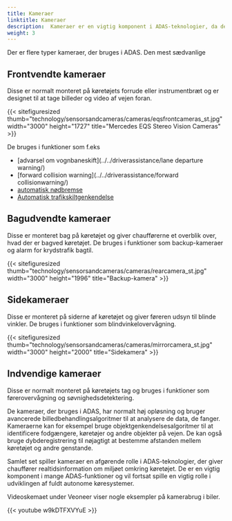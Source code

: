 ```yaml
---
title: Kameraer
linktitle: Kameraer
description:  Kameraer er en vigtig komponent i ADAS-teknologier, da de spiller en afgørende rolle i at levere realtidsinformation om miljøet omkring køretøjet.
weight: 3
---
```

<!-- markdownlint-disable MD033 -->
Der er flere typer kameraer, der bruges i ADAS. Den mest sædvanlige

## Frontvendte kameraer

Disse er normalt monteret på køretøjets forrude eller instrumentbræt og er designet til at tage billeder og video af vejen foran.

{{< sitefiguresized thumb="technology/sensorsandcameras/cameras/eqsfrontcameras_st.jpg" width="3000" height="1727" title="Mercedes EQS Stereo Vision Cameras" >}}

De bruges i funktioner som f.eks

- [advarsel om vognbaneskift](../../driverassistance/lane departure warning/)
- [forward collision warning](../../driverassistance/forward collisionwarning/)
- [automatisk nødbremse](../../driverassistance/automaticemergencybraking/)
- [Automatisk trafikskiltgenkendelse](../../driverassistance/trafficsignrecognition/)

## Bagudvendte kameraer

Disse er monteret bag på køretøjet og giver chaufførerne et overblik over, hvad der er bagved køretøjet. De bruges i funktioner som backup-kameraer og alarm for krydstrafik bagtil.

{{< sitefiguresized thumb="technology/sensorsandcameras/cameras/rearcamera_st.jpg" width="3000" height="1996" title="Backup-kamera" >}}

## Sidekameraer

Disse er monteret på siderne af køretøjet og giver føreren udsyn til blinde vinkler. De bruges i funktioner som blindvinkelovervågning.

{{< sitefiguresized thumb="technology/sensorsandcameras/cameras/mirrorcamera_st.jpg" width="3000" height="2000" title="Sidekamera" >}}

## Indvendige kameraer

Disse er normalt monteret på køretøjets tag og bruges i funktioner som førerovervågning og søvnighedsdetektering.

De kameraer, der bruges i ADAS, har normalt høj opløsning og bruger avancerede billedbehandlingsalgoritmer til at analysere de data, de fanger. Kameraerne kan for eksempel bruge objektgenkendelsesalgoritmer til at identificere fodgængere, køretøjer og andre objekter på vejen. De kan også bruge dybderegistrering til nøjagtigt at bestemme afstanden mellem køretøjet og andre genstande.

Samlet set spiller kameraer en afgørende rolle i ADAS-teknologier, der giver chauffører realtidsinformation om miljøet omkring køretøjet. De er en vigtig komponent i mange ADAS-funktioner og vil fortsat spille en vigtig rolle i udviklingen af ​​fuldt autonome køresystemer.

Videoskemaet under Veoneer viser nogle eksempler på kamerabrug i biler.

{{< youtube w9kDTFXVYuE >}}